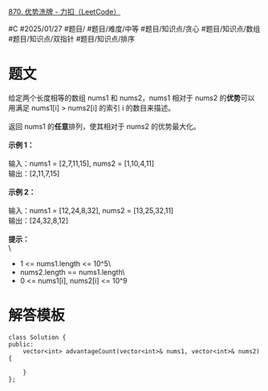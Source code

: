 [870. 优势洗牌 - 力扣（LeetCode）](https://leetcode.cn/problems/advantage-shuffle/description/)

#C #2025/01/27 #题目/ #题目/难度/中等 #题目/知识点/贪心 #题目/知识点/数组 #题目/知识点/双指针 #题目/知识点/排序
# 题文

给定两个长度相等的数组 nums1 和 nums2，nums1 相对于 nums2 的**优势**可以用满足 nums1[i] > nums2[i] 的索引 i 的数目来描述。\
\
返回 nums1 的**任意**排列，使其相对于 nums2 的优势最大化。\
\
**示例 1：**\
\
输入：nums1 = [2,7,11,15], nums2 = [1,10,4,11]\
输出：[2,11,7,15]\
\
**示例 2：**\
\
输入：nums1 = [12,24,8,32], nums2 = [13,25,32,11]\
输出：[24,32,8,12]\
\
**提示：**\
\
- 1 <= nums1.length <= 10^5\
- nums2.length == nums1.length\
- 0 <= nums1[i], nums2[i] <= 10^9

# 解答模板

```
class Solution {
public:
    vector<int> advantageCount(vector<int>& nums1, vector<int>& nums2) {
        
    }
};
```